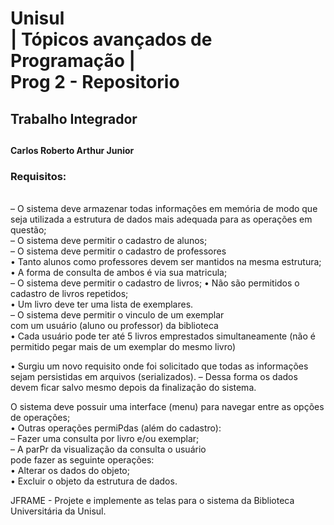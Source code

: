 
<h1>Unisul <br>| Tópicos avançados de Programação | <br>Prog 2 - Repositorio</h1>
<h2>Trabalho Integrador<h2>
<h4>Carlos Roberto Arthur Junior</h4>

<h3>Requisitos:</h3><br>
– O sistema deve armazenar todas informações em memória de modo que seja utilizada a estrutura de dados mais adequada para as operações em questão;<br>
– O sistema deve permitir o cadastro de alunos;<br>
– O sistema deve permitir o cadastro de professores<br>
     • Tanto alunos como professores devem ser mantidos na mesma estrutura;<br>
     • A forma de consulta de ambos é via sua matricula;<br>
– O sistema deve permitir o cadastro de livros; • Não são permitidos o cadastro de livros repetidos;<br>
     • Um livro deve ter uma lista de exemplares. <br>
– O sistema deve permitir o vinculo de um exemplar<br>
com um usuário (aluno ou professor) da biblioteca<br>
     • Cada usuário pode ter até 5 livros emprestados simultaneamente (não é permitido pegar mais de um exemplar do mesmo livro)<br>
     
 •  Surgiu um novo requisito onde foi solicitado que todas as informações sejam persistidas em arquivos (serializados).
– Dessa forma os dados devem ficar salvo mesmo depois da finalização do sistema.<br>

 O sistema deve possuir uma interface (menu) para navegar entre as opções de operações;<br>
•  Outras operações permiPdas (além do cadastro):<br>
–  Fazer uma consulta por livro e/ou exemplar;<br>
– A parPr da visualização da consulta o usuário<br>
pode fazer as seguinte operações:<br>
•  Alterar os dados do objeto;<br>
•  Excluir o objeto da estrutura de dados.<br>

JFRAME - Projete e implemente as telas para o sistema da Biblioteca Universitária da Unisul.

